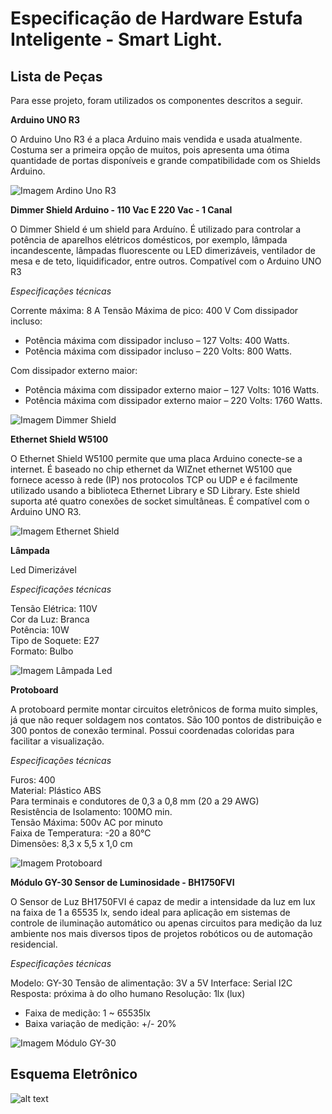 # Especificação de Hardware Estufa Inteligente - Smart Light.

## Lista de Peças

Para esse projeto, foram utilizados os componentes descritos a seguir.

**Arduino UNO R3**

O Arduino Uno R3 é a placa Arduino mais vendida e usada atualmente. Costuma ser a primeira opção de muitos, pois apresenta uma ótima quantidade de portas disponíveis e grande compatibilidade com os Shields Arduino.

![Imagem Ardino Uno R3](https://github.com/KitoVallim/oic_iot_mackenzie-projeto-5K/blob/master/docs/img_hardware/arduinoR3.png)


**Dimmer Shield Arduino - 110 Vac E 220 Vac - 1 Canal**

O Dimmer Shield é um shield para Arduíno. É utilizado para controlar a potência de aparelhos elétricos domésticos, por exemplo, lâmpada incandescente, lâmpadas fluorescente ou LED dimerizáveis, ventilador de mesa e de teto, liquidificador, entre outros.
Compatível com o Arduino UNO R3

*Especificações técnicas* 

Corrente máxima: 8 A
Tensão Máxima de pico: 400 V
 Com dissipador incluso:
 - Potência máxima com dissipador incluso – 127 Volts: 400 Watts.  
 - Potência máxima com dissipador incluso – 220 Volts: 800 Watts.

Com dissipador externo maior:
 - Potência máxima com dissipador externo maior – 127 Volts: 1016 Watts.
 - Potência máxima com dissipador externo maior – 220 Volts: 1760 Watts.

![Imagem Dimmer Shield](https://github.com/KitoVallim/oic_iot_mackenzie-projeto-5K/blob/master/docs/img_hardware/dimmer.png)


**Ethernet Shield W5100**

O Ethernet Shield W5100 permite que uma placa Arduino conecte-se a internet. É baseado no chip ethernet da WIZnet ethernet W5100 que fornece acesso à rede (IP) nos protocolos TCP ou UDP e é facilmente utilizado usando a biblioteca Ethernet Library e SD Library. Este shield suporta até quatro conexões de socket simultâneas. É compatível com o Arduino UNO R3.

![Imagem Ethernet Shield](https://github.com/KitoVallim/oic_iot_mackenzie-projeto-5K/blob/master/docs/img_hardware/ethernet.png)

**Lâmpada**

Led Dimerizável

*Especificações técnicas*

Tensão Elétrica: 110V  
Cor da Luz: Branca  
Potência: 10W  
Tipo de Soquete: E27  
Formato: Bulbo  


![Imagem Lâmpada Led](https://github.com/KitoVallim/oic_iot_mackenzie-projeto-5K/blob/master/docs/img_hardware/lampada.png)

**Protoboard**

A protoboard permite montar circuitos eletrônicos de forma muito simples, já que não requer soldagem nos contatos.
São 100 pontos de distribuição e 300 pontos de conexão terminal. Possui coordenadas coloridas para facilitar a visualização.

*Especificações técnicas*
   
Furos: 400  
Material: Plástico ABS  
Para terminais e condutores de 0,3 a 0,8 mm (20 a 29 AWG)  
Resistência de Isolamento: 100MO min.  
Tensão Máxima: 500v AC por minuto  
Faixa de Temperatura: -20 a 80°C  
Dimensões: 8,3 x 5,5 x 1,0 cm


![Imagem Protoboard](https://github.com/KitoVallim/oic_iot_mackenzie-projeto-5K/blob/master/docs/img_hardware/protoboard.png)


**Módulo GY-30 Sensor de Luminosidade - BH1750FVI**

O Sensor de Luz BH1750FVI é capaz de medir a intensidade da luz em lux na faixa de 1 a 65535 lx, sendo ideal para aplicação em sistemas de controle de iluminação automático ou apenas circuitos para medição da luz ambiente nos mais diversos tipos de projetos robóticos ou de automação residencial.

*Especificações técnicas*

Modelo: GY-30
Tensão de alimentação: 3V a 5V
Interface: Serial I2C
Resposta: próxima à do olho humano
Resolução: 1lx (lux)
- Faixa de medição: 1 ~ 65535lx
- Baixa variação de medição: +/- 20%

![Imagem Módulo GY-30](https://github.com/KitoVallim/oic_iot_mackenzie-projeto-5K/blob/master/docs/img_hardware/modulo_gy30.png)

## Esquema Eletrônico

![alt text](https://github.com/KitoVallim/oic_iot_mackenzie-projeto-5K/blob/master/docs/Circuito_Estufa.png)
